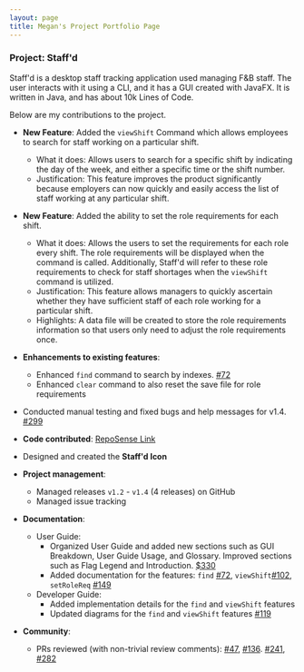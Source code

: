 ```yaml
---
layout: page
title: Megan's Project Portfolio Page
---
```


### Project: Staff'd

Staff'd is a desktop staff tracking application used managing F&B staff. The user interacts with it using a CLI, and it has a GUI created with JavaFX. It is written in Java, and has about 10k Lines of Code.

Below are my contributions to the project.

* **New Feature**: Added the `viewShift` Command which allows employees to search for staff working on a particular shift.
  * What it does: Allows users to search for a specific shift by indicating the day of the week, and either a specific time or the shift number.
  * Justification: This feature improves the product significantly because employers can now quickly and easily access the list of staff working at any particular shift.

* **New Feature**: Added the ability to set the role requirements for each shift. 
  * What it does: Allows the users to set the requirements for each role every shift. The role requirements will be displayed when the command is called. Additionally, Staff'd will refer to these role requirements to check for staff shortages when the `viewShift` command is utilized.
  * Justification: This feature allows managers to quickly ascertain whether they have sufficient staff of each role working for a particular shift. 
  * Highlights: A data file will be created to store the role requirements information so that users only need to adjust the role requirements once.

* **Enhancements to existing features**:
  * Enhanced `find` command to search by indexes. [\#72](https://github.com/AY2122S1-CS2103T-W11-2/tp/pull/72)
  * Enhanced `clear` command to also reset the save file for role requirements

* Conducted manual testing and fixed bugs and help messages for v1.4. [\#299](https://github.com/AY2122S1-CS2103T-W11-2/tp/pull/299)

* **Code contributed**: [RepoSense Link](https://nus-cs2103-ay2122s1.github.io/tp-dashboard/?search=mweeruien&sort=groupTitle&sortWithin=title&timeframe=commit&mergegroup=&groupSelect=groupByRepos&breakdown=true&checkedFileTypes=docs~functional-code~test-code~other&since=2021-09-17&tabOpen=true&tabType=authorship&zFR=false&tabAuthor=mweeruien&tabRepo=AY2122S1-CS2103T-W11-2%2Ftp%5Bmaster%5D&authorshipIsMergeGroup=false&authorshipFileTypes=docs~functional-code~test-code~other&authorshipIsBinaryFileTypeChecked=false)

* Designed and created the **Staff'd Icon**

* **Project management**:
  * Managed releases `v1.2` - `v1.4` (4 releases) on GitHub
  * Managed issue tracking
  
* **Documentation**:
  * User Guide:
    * Organized User Guide and added new sections such as GUI Breakdown, User Guide Usage, and Glossary. Improved sections such as Flag Legend and Introduction. [\$330](https://github.com/AY2122S1-CS2103T-W11-2/tp/pull/330)
    * Added documentation for the features: `find` [\#72](https://github.com/AY2122S1-CS2103T-W11-2/tp/pull/72), `viewShift`[\#102](https://github.com/AY2122S1-CS2103T-W11-2/tp/pull/102), `setRoleReq` [\#149](https://github.com/AY2122S1-CS2103T-W11-2/tp/pull/149/)
  * Developer Guide:
    * Added implementation details for the `find` and `viewShift` features
    * Updated diagrams for the `find` and `viewShift` features [\#119](https://github.com/AY2122S1-CS2103T-W11-2/tp/pull/119)

* **Community**:
  * PRs reviewed (with non-trivial review comments): [\#47](https://github.com/AY2122S1-CS2103T-W11-2/tp/pull/47/), [\#136](https://github.com/AY2122S1-CS2103T-W11-2/tp/pull/136). [\#241](https://github.com/AY2122S1-CS2103T-W11-2/tp/pull/241), [\#282](https://github.com/AY2122S1-CS2103T-W11-2/tp/pull/282)
